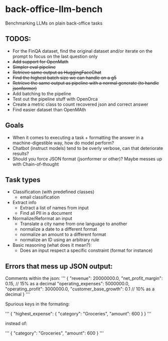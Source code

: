 # back-office-llm-bench
Benchmarking LLMs on plain back-office tasks

## TODOS:
- For the FinQA dataset, find the original dataset and/or iterate on the prompt to focus on the last question only
- ~~Add support for OpenMath~~
- ~~Simpler eval pipeline~~
- ~~Retrieve same output as HuggingFaceChat~~
- ~~Find the highest batch size we can handle on a g5~~
- ~~Retrieve the same output as pipeline with a normal generate (to handle jsonformer)~~
- Add batching to the pipeline
- Test out the pipeline stuff with OpenOrca
- Create a metric class to count recovered json and correct answer
- Find easier dataset than OpenMAth

## Goals

- When it comes to executing a task + formatting the answer in a machine-digestible way, how do model perform?
- Chatbot (instruct models) tend to be overly verbose, can that deteriorate results?
- Should you force JSON format (jsonformer or other)? Maybe messes up with Chain-of-thought


## Task types
- Classification (with predefined classes)
  - email classification
- Extract info
  - Extract a list of names from input
  - Find all PII in a document
- Normalize/Reformat an input
  - Translate a city name from one language to another
  - normalize a date to a different format
  - normalize an amount to a different format
  - normalize an ID using an arbitrary rule
- Basic reasoning (what does it mean?):
  - Does an input respect a specific constraint (format for instance)

## Errors that mess up JSON output:

Comments within the json:
'''
{
"revenue": 20000000.0,
"net_profit_margin": 0.15, // 15% as a decimal
"operating_expenses": 5000000.0,
"operating_profit": 3000000.0,
"customer_base_growth": 0.1 // 10% as a decimal
}
'''

Spurious keys in the formating:

'''
{
  "highest_expense": {
    "category": "Groceries",
    "amount": 600
  }
}
'''

instead of:

'''
{
    "category": "Groceries",
    "amount": 600
  }
'''
